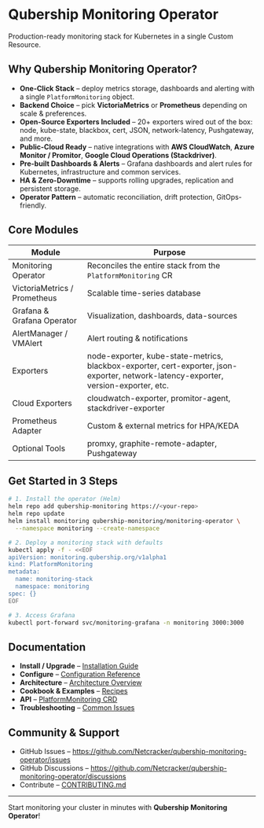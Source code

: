 # Qubership Monitoring Operator

Production-ready monitoring stack for Kubernetes in a single Custom Resource.

## Why Qubership Monitoring Operator?

* **One-Click Stack** – deploy metrics storage, dashboards and alerting with a single `PlatformMonitoring` object.
* **Backend Choice** – pick **VictoriaMetrics** or **Prometheus** depending on scale & preferences.
* **Open-Source Exporters Included** – 20+ exporters wired out of the box: node, kube-state, blackbox, cert, JSON, network-latency, Pushgateway, and more.
* **Public-Cloud Ready** – native integrations with **AWS CloudWatch**, **Azure Monitor / Promitor**, **Google Cloud Operations (Stackdriver)**.
* **Pre-built Dashboards & Alerts** – Grafana dashboards and alert rules for Kubernetes, infrastructure and common services.
* **HA & Zero-Downtime** – supports rolling upgrades, replication and persistent storage.
* **Operator Pattern** – automatic reconciliation, drift protection, GitOps-friendly.

## Core Modules

| Module | Purpose |
| --- | --- |
| Monitoring Operator | Reconciles the entire stack from the `PlatformMonitoring` CR |
| VictoriaMetrics / Prometheus | Scalable time-series database |
| Grafana & Grafana Operator | Visualization, dashboards, data-sources |
| AlertManager / VMAlert | Alert routing & notifications |
| Exporters | node-exporter, kube-state-metrics, blackbox-exporter, cert-exporter, json-exporter, network-latency-exporter, version-exporter, etc. |
| Cloud Exporters | cloudwatch-exporter, promitor-agent, stackdriver-exporter |
| Prometheus Adapter | Custom & external metrics for HPA/KEDA |
| Optional Tools | promxy, graphite-remote-adapter, Pushgateway |

## Get Started in 3 Steps

```bash
# 1. Install the operator (Helm)
helm repo add qubership-monitoring https://<your-repo>
helm repo update
helm install monitoring qubership-monitoring/monitoring-operator \
  --namespace monitoring --create-namespace

# 2. Deploy a monitoring stack with defaults
kubectl apply -f - <<EOF
apiVersion: monitoring.qubership.org/v1alpha1
kind: PlatformMonitoring
metadata:
  name: monitoring-stack
  namespace: monitoring
spec: {}
EOF

# 3. Access Grafana
kubectl port-forward svc/monitoring-grafana -n monitoring 3000:3000
```

## Documentation

* **Install / Upgrade** – [Installation Guide](installation/README.md)
* **Configure** – [Configuration Reference](configuration.md)
* **Architecture** – [Architecture Overview](architecture.md)
* **Cookbook & Examples** – [Recipes](cookbook/README.md)
* **API** – [PlatformMonitoring CRD](api/platform-monitoring.md)
* **Troubleshooting** – [Common Issues](troubleshooting.md)

## Community & Support

* GitHub Issues – <https://github.com/Netcracker/qubership-monitoring-operator/issues>
* GitHub Discussions – <https://github.com/Netcracker/qubership-monitoring-operator/discussions>
* Contribute – [CONTRIBUTING.md](https://github.com/Netcracker/qubership-monitoring-operator/blob/main/CONTRIBUTING.md)

---

Start monitoring your cluster in minutes with **Qubership Monitoring Operator**! 